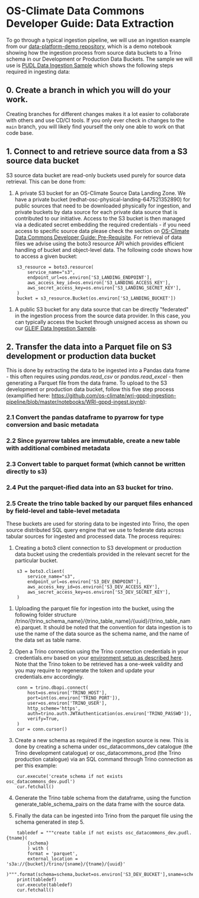 # OS-Climate Data Commons Developer Guide: Data Extraction

To go through a typical ingestion pipeline, we will use an ingestion example from our [data-platform-demo repository](https://github.com/os-climate/data-platform-demo), which is a demo notebook showing how the ingestion process from source data buckets to a Trino schema in our Development or Production Data Buckets. The sample we will use is [PUDL Data Ingestion Sample](https://github.com/os-climate/data-platform-demo/blob/master/notebooks/pudl_ingestion_sample.ipynb) which shows the following steps required in ingesting data:

## 0. Create a branch in which you will do your work.

Creating branches for different changes makes it a lot easier to collaborate with others and use CD/CI tools.  If you only ever check in changes to the `main` branch, you will likely find yourself the only one able to work on that code base.

## 1. Connect to and retrieve source data from a S3 source data bucket

S3 source data bucket are read-only buckets used purely for source data retrieval. This can be done from:

1. A private S3 bucket for an OS-Climate Source Data Landing Zone. We have a private bucket (redhat-osc-physical-landing-647521352890) for public sources that need to be downloaded physically for ingestion, and private buckets by data source for each private data source that is contributed to our initiative. Access to the S3 bucket is then managed via a dedicated secret embedding the required credentials - if you need access to specific source data please check the section on [OS-Climate Data Commons Developer Guide: Pre-Requisite](./pre-requisite.md). For retrieval of data files we advise using the boto3 resource API which provides efficient handling of bucket and object-level data. The following code shows how to access a given bucket:

```
    s3_resource = boto3.resource(
        service_name="s3",
        endpoint_url=os.environ['S3_LANDING_ENDPOINT'],
        aws_access_key_id=os.environ['S3_LANDING_ACCESS_KEY'],
        aws_secret_access_key=os.environ['S3_LANDING_SECRET_KEY'],
    )
    bucket = s3_resource.Bucket(os.environ['S3_LANDING_BUCKET'])
```

1. A public S3 bucket for any data source that can be directly "federated" in the ingestion process from the source data provider. In this case, you can typically access the bucket through unsigned access as shown ou our [GLEIF Data Ingestion Sample](https://github.com/os-climate/data-platform-demo/blob/master/notebooks/gleif_ingestion_sample.ipynb).

## 2. Transfer the data into a Parquet file on S3 development or production data bucket

This is done by extracting the data to be ingested into a Pandas data frame - this often requires using *pandas.read_csv* or *pandas.read_excel* - then generating a Parquet file from the data frame. To upload to the S3 development or production data bucket, follow this five step process (examplified here: https://github.com/os-climate/wri-gppd-ingestion-pipeline/blob/master/notebooks/WRI-gppd-ingest.ipynb):

### 2.1 Convert the pandas dataframe to pyarrow for type conversion and basic metadata
### 2.2 Since pyarrow tables are immutable, create a new table with additional combined metadata
### 2.3 Convert table to parquet format (which cannot be written directly to s3)
### 2.4 Put the parquet-ified data into an S3 bucket for trino.
### 2.5 Create the trino table backed by our parquet files enhanced by field-level and table-level metadata

These buckets are used for storing data to be ingested into Trino, the open source distributed SQL query engine that we use to federate data across tabular sources for ingested and processed data. The process requires:

1. Creating a boto3 client connection to S3 development or production data bucket using the credentials provided in the relevant secret for the particular bucket.
   
```
    s3 = boto3.client(
        service_name="s3",
        endpoint_url=os.environ['S3_DEV_ENDPOINT'],
        aws_access_key_id=os.environ['S3_DEV_ACCESS_KEY'],
        aws_secret_access_key=os.environ['S3_DEV_SECRET_KEY'],
    )
```

1. Uploading the parquet file for ingestion into the bucket, using the following folder structure /trino/{trino_schema_name}/{trino_table_name}/{uuid}/{trino_table_name}.parquet. It should be noted that the convention for data ingestion is to use the name of the data source as the schema name, and the name of the data set as table name.

2. Open a Trino connection using the Trino connection credentials in your credentials.env based on your [environment setup as described here](./setup-initial-environment.md). Note that the Trino token to be retrieved has a one-week validity and you may require to regenerate the token and update your credentials.env accordingly.

```
    conn = trino.dbapi.connect(
        host=os.environ['TRINO_HOST'],
        port=int(os.environ['TRINO_PORT']),
        user=os.environ['TRINO_USER'],
        http_scheme='https',
        auth=trino.auth.JWTAuthentication(os.environ['TRINO_PASSWD']),
        verify=True,
    )
    cur = conn.cursor()
```

3. Create a new schema as required if the ingestion source is new. This is done by creating a schema under osc_datacommons_dev catalogue (the Trino development catalogue) or osc_datacommons_prod (the Trino production catalogue) via an SQL command through Trino connection as per this example:

```
    cur.execute('create schema if not exists osc_datacommons_dev.pudl')
    cur.fetchall()
```

4. Generate the Trino table schema from the dataframe, using the function generate_table_schema_pairs on the data frame with the source data.

5. Finally the data can be ingested into Trino from the parquet file using the schema generated in step 5.

```
    tabledef = """create table if not exists osc_datacommons_dev.pudl.{tname}(
        {schema}
        ) with (
        format = 'parquet',
        external_location = 's3a://{bucket}/trino/{sname}/{tname}/{uuid}'
    )""".format(schema=schema,bucket=os.environ['S3_DEV_BUCKET'],sname=schemaname,tname=tablename,uuid=ingest_uuid)
    print(tabledef)
    cur.execute(tabledef)
    cur.fetchall()
````
